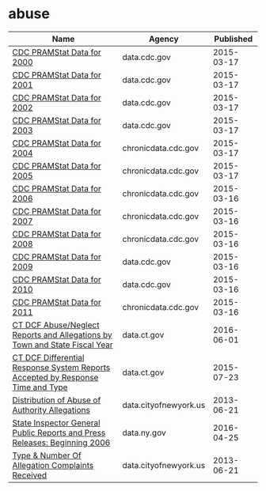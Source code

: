 # abuse

Name | Agency | Published
---- | ---- | ---------
[CDC PRAMStat Data for 2000](../socrata/3hwj-hqmh.md) | data.cdc.gov | 2015-03-17
[CDC PRAMStat Data for 2001](../socrata/u93h-quup.md) | data.cdc.gov | 2015-03-17
[CDC PRAMStat Data for 2002](../socrata/dnxe-zgxs.md) | data.cdc.gov | 2015-03-17
[CDC PRAMStat Data for 2003](../socrata/u76f-m89e.md) | data.cdc.gov | 2015-03-17
[CDC PRAMStat Data for 2004](../socrata/xyxp-dxa9.md) | chronicdata.cdc.gov | 2015-03-17
[CDC PRAMStat Data for 2005](../socrata/pj7z-f3xf.md) | chronicdata.cdc.gov | 2015-03-17
[CDC PRAMStat Data for 2006](../socrata/akmt-4qtj.md) | chronicdata.cdc.gov | 2015-03-16
[CDC PRAMStat Data for 2007](../socrata/vr6p-ert2.md) | chronicdata.cdc.gov | 2015-03-16
[CDC PRAMStat Data for 2008](../socrata/4ya2-fkvt.md) | chronicdata.cdc.gov | 2015-03-16
[CDC PRAMStat Data for 2009](../socrata/qwpv-wpc8.md) | data.cdc.gov | 2015-03-16
[CDC PRAMStat Data for 2010](../socrata/xvu4-xjdb.md) | data.cdc.gov | 2015-03-16
[CDC PRAMStat Data for 2011](../socrata/ese6-rqpq.md) | chronicdata.cdc.gov | 2015-03-16
[CT DCF Abuse/Neglect Reports and Allegations by Town and State Fiscal Year](../socrata/337d-73fs.md) | data.ct.gov | 2016-06-01
[CT DCF Differential Response System Reports Accepted by Response Time and Type](../socrata/35x9-cadj.md) | data.ct.gov | 2015-07-23
[Distribution of Abuse of Authority Allegations](../socrata/bfiu-cc7d.md) | data.cityofnewyork.us | 2013-06-21
[State Inspector General Public Reports and Press Releases: Beginning 2006](../socrata/ptx6-hh79.md) | data.ny.gov | 2016-04-25
[Type & Number Of Allegation Complaints Received](../socrata/ngf9-zejg.md) | data.cityofnewyork.us | 2013-06-21

